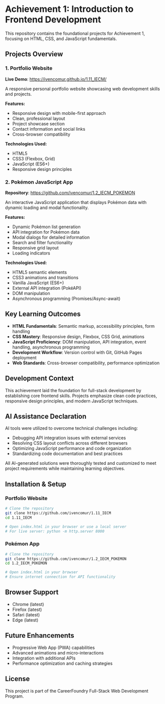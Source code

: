 # Achievement 1: Introduction to Frontend Development

This repository contains the foundational projects for Achievement 1, focusing on HTML, CSS, and JavaScript fundamentals.

## Projects Overview

### 1. Portfolio Website
**Live Demo**: https://ivencomur.github.io/1.11_IECM/

A responsive personal portfolio website showcasing web development skills and projects.

**Features:**
- Responsive design with mobile-first approach
- Clean, professional layout
- Project showcase section
- Contact information and social links
- Cross-browser compatibility

**Technologies Used:**
- HTML5
- CSS3 (Flexbox, Grid)
- JavaScript (ES6+)
- Responsive design principles

### 2. Pokémon JavaScript App
**Repository**: https://github.com/ivencomur/1.2_IECM_POKEMON

An interactive JavaScript application that displays Pokémon data with dynamic loading and modal functionality.

**Features:**
- Dynamic Pokémon list generation
- API integration for Pokémon data
- Modal dialogs for detailed information
- Search and filter functionality
- Responsive grid layout
- Loading indicators

**Technologies Used:**
- HTML5 semantic elements
- CSS3 animations and transitions
- Vanilla JavaScript (ES6+)
- External API integration (PokéAPI)
- DOM manipulation
- Asynchronous programming (Promises/Async-await)

## Key Learning Outcomes

- **HTML Fundamentals**: Semantic markup, accessibility principles, form handling
- **CSS Mastery**: Responsive design, Flexbox, CSS Grid, animations
- **JavaScript Proficiency**: DOM manipulation, API integration, event handling, asynchronous programming
- **Development Workflow**: Version control with Git, GitHub Pages deployment
- **Web Standards**: Cross-browser compatibility, performance optimization

## Development Context

This achievement laid the foundation for full-stack development by establishing core frontend skills. Projects emphasize clean code practices, responsive design principles, and modern JavaScript techniques.

## AI Assistance Declaration

AI tools were utilized to overcome technical challenges including:
- Debugging API integration issues with external services
- Resolving CSS layout conflicts across different browsers
- Optimizing JavaScript performance and code organization
- Standardizing code documentation and best practices

All AI-generated solutions were thoroughly tested and customized to meet project requirements while maintaining learning objectives.

## Installation & Setup

### Portfolio Website
```bash
# Clone the repository
git clone https://github.com/ivencomur/1.11_IECM
cd 1.11_IECM

# Open index.html in your browser or use a local server
# For live server: python -m http.server 8000
```

### Pokémon App
```bash
# Clone the repository
git clone https://github.com/ivencomur/1.2_IECM_POKEMON
cd 1.2_IECM_POKEMON

# Open index.html in your browser
# Ensure internet connection for API functionality
```

## Browser Support

- Chrome (latest)
- Firefox (latest)
- Safari (latest)
- Edge (latest)

## Future Enhancements

- Progressive Web App (PWA) capabilities
- Advanced animations and micro-interactions
- Integration with additional APIs
- Performance optimization and caching strategies

## License

This project is part of the CareerFoundry Full-Stack Web Development Program.